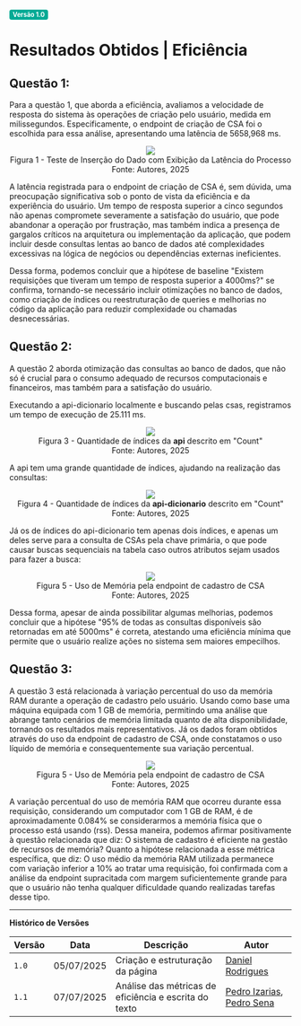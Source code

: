 <span style="background-color:#00aa95; color:white; font-size:0.8em; font-weight: bold; padding:2px 6px; border-radius:4px;">Versão 1.0</span>

# Resultados Obtidos | Eficiência

## Questão 1: 

Para a questão 1, que aborda a eficiência, avaliamos a velocidade de resposta do sistema às operações de criação pelo usuário, medida em milissegundos. Especificamente, o endpoint de criação de CSA foi o escolhida para essa análise, apresentando uma latência de 5658,968 ms.


<center>
<img src="../assets/LatenciaAgromart.png"/>
<br />
<spam>Figura 1 - Teste de Inserção do Dado com Exibição da Latência do Processo</spam>
<br />
<spam>Fonte: Autores, 2025</spam>
</center>

A latência registrada para o endpoint de criação de CSA é, sem dúvida, uma preocupação significativa sob o ponto de vista da eficiência e da experiência do usuário. Um tempo de resposta superior a cinco segundos não apenas compromete severamente a satisfação do usuário, que pode abandonar a operação por frustração, mas também indica a presença de gargalos críticos na arquitetura ou implementação da aplicação, que podem incluir desde consultas lentas ao banco de dados até complexidades excessivas na lógica de negócios ou dependências externas ineficientes.

Dessa forma, podemos concluir que a hipótese de baseline "Existem requisições que tiveram um tempo de resposta superior a 4000ms?" se confirma, tornando-se necessário incluir otimizações no banco de dados, como criação de índices ou reestruturação de queries e melhorias no código da aplicação para reduzir complexidade ou chamadas desnecessárias.

## Questão 2:

A questão 2 aborda otimização das consultas ao banco de dados, que não só é crucial para o consumo adequado de recursos computacionais e financeiros, mas também para a satisfação do usuário. 

Executando a api-dicionario localmente e buscando pelas csas, registramos um tempo de execução de 25.111 ms. 

<center>
<img src="../assets/ExemploConsulta.png"/>
<br />
<spam>Figura 3 - Quantidade de índices da <b>api</b> descrito em "Count"</spam>
<br />
<spam>Fonte: Autores, 2025</spam>
</center>

A api tem uma grande quantidade de índices, ajudando na realização das consultas:

<center>
<img src="../assets/ExemploConsulta2.png"/>
<br />
<spam>Figura 4 - Quantidade de índices da <b>api-dicionario</b> descrito em "Count"</spam>
<br />
<spam>Fonte: Autores, 2025</spam>
</center>

Já os de índices do api-dicionario tem apenas dois índices, e apenas um deles serve para a consulta de CSAs pela chave primária, o que pode causar buscas sequenciais na tabela caso outros atributos sejam usados para fazer a busca:

<center>
<img src="../assets/ExemploConsulta2.png"/>
<br />
<spam>Figura 5 - Uso de Memória pela endpoint de cadastro de CSA</spam>
<br />
<spam>Fonte: Autores, 2025</spam>
</center>

Dessa forma, apesar de ainda possibilitar algumas melhorias, podemos concluir que a hipótese "95% de todas as consultas disponíveis são retornadas em até 5000ms" é correta, atestando uma eficiência mínima que permite que o usuário realize ações no sistema sem maiores empecilhos.


## Questão 3:

A questão 3 está relacionada à variação percentual do uso da memória RAM durante a operação de cadastro pelo usuário. Usando como base uma máquina equipada com 1 GB de memória, permitindo uma análise que abrange tanto cenários de memória limitada quanto de alta disponibilidade, tornando os resultados mais representativos. Já os dados foram obtidos através do uso da endpoint de cadastro de CSA, onde constatamos o uso líquido de memória e consequentemente sua variação percentual. 

<center>
<img src="../assets/UsoMemoria.png"/>
<br />
<spam>Figura 5 - Uso de Memória pela endpoint de cadastro de CSA</spam>
<br />
<spam>Fonte: Autores, 2025</spam>
</center>

A variação percentual do uso de memória RAM que ocorreu durante essa requisição, considerando um computador com 1 GB de RAM, é de aproximadamente 0.084% se considerarmos a memória física que o processo está usando (rss). Dessa maneira, podemos afirmar positivamente à questão relacionada que diz: O sistema de cadastro é eficiente na gestão de recursos de memória?
Quanto a hipótese relacionada a esse métrica específica, que diz: O uso médio da memória RAM utilizada permanece com variação inferior a 10% ao tratar uma requisição, foi confirmada com a análise da endpoint supracitada com margem suficientemente grande para que o usuário não tenha qualquer dificuldade quando realizadas tarefas desse tipo.


---

**Histórico de Versões**

| **Versão** | **Data**   | **Descrição**                    | **Autor**                                         |
| ---------- | ---------- | -------------------------------- | ------------------------------------------------- |
| `1.0`      | 05/07/2025 | Criação e estruturação da página | [Daniel Rodrigues](https://github.com/DanielRogs) |
| `1.1`      | 07/07/2025 | Análise das métricas de eficiência e escrita do texto | [Pedro Izarias](https://github.com/Izarias), [Pedro Sena](https://github.com/pedrosena21) |

